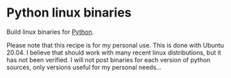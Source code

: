# Python linux binaries
Build linux binaries for [Python](https://github.com/python/cpython).

Please note that this recipe is for my personal use. 
This is done with Ubuntu 20.04. I believe that should work with many recent linux distributions, but it has not been verified.
I will not post binaries for each version of python sources, only versions useful for my personal needs...
